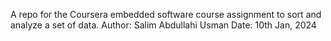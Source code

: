 A repo for the Coursera embedded software course assignment to sort and analyze a set of data.
Author: Salim Abdullahi Usman
Date: 10th Jan, 2024

